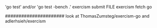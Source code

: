 'go test' and/or 'go test -bench .'
exercism submit FILE
exercism fetch go


######################
look at ThomasZumsteg/exercism-go
and adlerhsieh/exercism